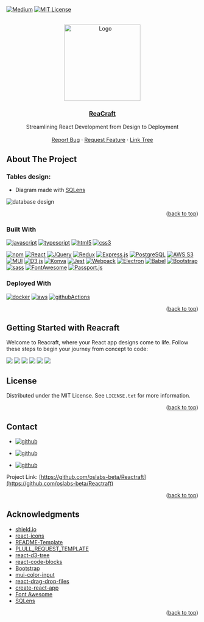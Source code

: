 <!-- Improved compatibility of back to top link: See: https://github.com/othneildrew/Best-README-Template/pull/73 -->

<a name="readme-top"></a>

<!--
*** Thanks for checking out the Best-README-Template. If you have a suggestion
*** that would make this better, please fork the repo and create a pull request
*** or simply open an issue with the tag "enhancement".
*** Don't forget to give the project a star!
*** Thanks again! Now go create something AMAZING! :D
-->

<!-- PROJECT SHIELDS -->
<!--
*** I'm using markdown "reference style" links for readability.
*** Reference links are enclosed in brackets [ ] instead of parentheses ( ).
*** See the bottom of this document for the declaration of the reference variables
*** for contributors-url, forks-url, etc. This is an optional, concise syntax you may use.
*** https://www.markdownguide.org/basic-syntax/#reference-style-links
-->

<!-- [![Contributors][contributors-shield]][contributors-url] -->
<!-- [![Forks][forks-shield]][forks-url] -->
<!-- [![Stargazers][stars-shield]][stars-url] -->

[![Medium](https://img.shields.io/badge/medium-000000?style=for-the-badge&logo=medium&logoColor=white)](https://medium.com/reacraft/introducing-reacraft-streamlining-react-development-from-conception-to-code-8d7d7d3f60f4)
[![MIT License][license-shield]][license-url]

<!-- [![LinkedIn][linkedin-shield]][linkedin-url] -->

<!-- PROJECT LOGO -->
<br />
<div align="center">
  <a href="https://reacraft.org">
    <img src="https://reacraft-demos.s3.ca-central-1.amazonaws.com/ReaCraft_BDBBB6_circleShadow_transparent.svg" alt="Logo" width="200" height="200">
  </a>

<a href="https://reacraft.org" target="_blank" rel="noopener noreferrer"><h3 align="center">ReaCraft</h3></a>

  <p align="center">
Streamlining React Development from Design to Deployment
<br />
<!-- <a href="https://github.com/oslabs-beta/Reactraft"><strong>Explore the docs »</strong></a> -->
<!-- <br /> -->
<br />
<!-- <a href="https://github.com/oslabs-beta/Reactraft">View Demo</a> -->
<!-- · -->
<a href="https://github.com/oslabs-beta/Reactraft/issues">Report Bug</a>
·
<a href="https://github.com/oslabs-beta/Reactraft/issues">Request Feature</a>
·
<a href="https://linktr.ee/reacraftorg">Link Tree</a>

  </p>
</div>

<!-- TABLE OF CONTENTS -->
<!-- <details>
  <summary>Table of Contents</summary>
  <ol>
    <li>
      <a href="#about-the-project">About The Project</a>
      <ul>
        <li><a href="#built-with">Built With</a></li>
      </ul>
    </li>
    <li>
      <a href="#getting-started">Getting Started</a>
      <ul>
        <li><a href="#prerequisites">Prerequisites</a></li>
        <li><a href="#installation">Installation</a></li>
      </ul>
    </li>
    <li><a href="#usage">Usage</a></li>
    <li><a href="#roadmap">Roadmap</a></li>
    <li><a href="#contributing">Contributing</a></li>
    <li><a href="#license">License</a></li>
    <li><a href="#contact">Contact</a></li>
    <li><a href="#acknowledgments">Acknowledgments</a></li>
  </ol>
</details> -->

<!-- ABOUT THE PROJECT -->

## About The Project

### Tables design:

- Diagram made with <a href='https://github.com/oslabs-beta/SQLens'>SQLens<a/>

![database design][database-tables]

<p align="right">(<a href="#readme-top">back to top</a>)</p>

### Built With

[![javascript](https://img.shields.io/badge/javascript-F7DF1E?style=for-the-badge&logo=javascript&logoColor=black)](https://www.javascript.com/)
[![typescript](https://img.shields.io/badge/typescript-3178C6?style=for-the-badge&logo=typescript&logoColor=black)](https://www.typescriptlang.org/)
[![html5](https://img.shields.io/badge/html%205-E34F26?style=for-the-badge&logo=html5&logoColor=white)](https://html.spec.whatwg.org/)
[![css3](https://img.shields.io/badge/css%203-1572B6?style=for-the-badge&logo=css3&logoColor=white)](https://en.wikipedia.org/wiki/CSS)

[![npm](https://img.shields.io/badge/npm-v10.3.0-CB3837?logo=npm)](https://docs.npmjs.com/)
[![React](https://img.shields.io/badge/react-v18.2.0-61DAFB?logo=react)](https://react.dev/)
[![JQuery](https://img.shields.io/badge/jquery-v3.7.1-0769AD?logo=jquery)](https://jquery.com/)
[![Redux](https://img.shields.io/badge/redux-v9.0.4-764ABC?logo=redux)](https://redux.js.org/)
[![Express.js](https://img.shields.io/badge/express-v4.18.2-000000?logo=express)](https://expressjs.com/)
[![PostgreSQL](https://img.shields.io/badge/postgresql-v8.11.3-4169E1?logo=postgresql&logoColor=white)](https://www.postgresql.org/)
[![AWS S3](https://img.shields.io/badge/amazon%20s3-v2.1534.0-569A31?logo=amazon%20s3)](https://aws.amazon.com/s3/)
[![MUI](https://img.shields.io/badge/material%20ui-v5.15.3-007FFF?logo=mui)](https://mui.com/)
[![D3.js](https://img.shields.io/badge/d3.js-v7.8.5-F9A03C?logo=d3.js)](https://d3js.org/)
[![Konva](https://img.shields.io/badge/konva-v9.3.0-0D83CD?logo=konva&logoColor=white)](https://konvajs.org/)
[![Jest](https://img.shields.io/badge/jest-v27.5.1-C21325?logo=jest)](https://jestjs.io/)
[![Webpack](https://img.shields.io/badge/webpack-v5.89.0-8DD6F9?logo=webpack)](https://webpack.js.org/)
[![Electron](https://img.shields.io/badge/electron-v28.1.3-47848F?logo=electron&logoColor=white)](https://www.electronjs.org/)
[![Babel](https://img.shields.io/badge/babel-v7.23.7-F9DC3E?logo=babel)](https://babeljs.io/)
[![Bootstrap](https://img.shields.io/badge/bootstrap-v5.3-7952B3?logo=bootstrap&logoColor=white)](https://getbootstrap.com/)
[![sass](https://img.shields.io/badge/sass-v1.69.7-CC6699?logo=sass)](https://sass-lang.com/)
[![FontAwesome](https://img.shields.io/badge/font%20awesome-v6.5.1-528DD7?logo=font%20awesome)](https://fontawesome.com/)
[![Passport.js](https://img.shields.io/badge/passport-v0.7.0-34E27A?logo=passport)](https://www.passportjs.org/)

### Deployed With

[![docker](https://img.shields.io/badge/Docker-2496ED?style=for-the-badge&logo=Docker&logoColor=ffffff)](https://www.docker.com/)
[![aws](https://img.shields.io/badge/amazon%20AWS-232F3E?style=for-the-badge&logo=amazon%20aws&logoColor=white)](https://aws.amazon.com/)
[![githubActions](https://img.shields.io/badge/github%20actions-2088FF?style=for-the-badge&logo=github%20actions&logoColor=white)](https://github.com/features/actions)

<p align="right">(<a href="#readme-top">back to top</a>)</p>

## Getting Started with Reacraft

Welcome to Reacraft, where your React app designs come to life. Follow these steps to begin your journey from concept to code:

<img src='https://reacraft-demos.s3.ca-central-1.amazonaws.com/UploadPhotos.gif'/>
<img src='https://reacraft-demos.s3.ca-central-1.amazonaws.com/AddComponents.gif'/>
<img src='https://reacraft-demos.s3.ca-central-1.amazonaws.com/BorderColorFill.gif'/>
<img src='https://reacraft-demos.s3.ca-central-1.amazonaws.com/DevelopmentSuite.gif'/>
<img src='https://reacraft-demos.s3.ca-central-1.amazonaws.com/DomTree.gif'/>
<img src='https://reacraft-demos.s3.ca-central-1.amazonaws.com/ExportAll.gif'/>
<!-- LICENSE -->

## License

Distributed under the MIT License. See `LICENSE.txt` for more information.

<p align="right">(<a href="#readme-top">back to top</a>)</p>

<!-- CONTACT -->

## Contact

- [![github](https://img.shields.io/badge/claire-@clairehuang1008-ee6d8a?logo=github)](https://github.com/clairehuang1008)

- [![github](https://img.shields.io/badge/eunice-@eunykim92-f1e346?logo=github)](https://github.com/eunykim92)
- [![github](https://img.shields.io/badge/amir-@Amunoz--1-89c6df?logo=github)](https://github.com/Amunoz-1)

Project Link: [https://github.com/oslabs-beta/Reactraft](https://github.com/oslabs-beta/Reactraft)

<p align="right">(<a href="#readme-top">back to top</a>)</p>

<!-- ACKNOWLEDGMENTS -->

## Acknowledgments

- [shield.io](https://shields.io/)
- [react-icons](https://react-icons.github.io/react-icons/)
- [README-Template](https://github.com/othneildrew/Best-README-Template)
- [PLULL_REQUEST_TEMPLATE](https://github.com/open-sauced/.github/blob/main/.github/PULL_REQUEST_TEMPLATE.md)
- [react-d3-tree](https://www.npmjs.com/package/react-d3-tree)
- [react-code-blocks](https://github.com/rajinwonderland/react-code-blocks)
- [Bootstrap](https://getbootstrap.com/)
- [mui-color-input](https://www.npmjs.com/package/mui-color-input)
- [react-drag-drop-files](https://www.npmjs.com/package/react-drag-drop-files)
- [create-react-app](https://create-react-app.dev/)
- [Font Awesome](https://fontawesome.com/)
- [SQLens](https://github.com/oslabs-beta/SQLens)

<p align="right">(<a href="#readme-top">back to top</a>)</p>

<!-- MARKDOWN LINKS & IMAGES -->
<!-- https://www.markdownguide.org/basic-syntax/#reference-style-links -->

[contributors-shield]: https://img.shields.io/github/contributors/oslabs-beta/Reactraft.svg?style=for-the-badge
[contributors-url]: https://github.com/oslabs-beta/Reactraft/graphs/contributors
[forks-shield]: https://img.shields.io/github/forks/oslabs-beta/Reactraft.svg?style=for-the-badge
[forks-url]: https://github.com/oslabs-beta/Reactraft/network/members
[stars-shield]: https://img.shields.io/github/stars/oslabs-beta/Reactraft.svg?style=for-the-badge
[stars-url]: https://github.com/oslabs-beta/Reactraft/stargazers
[issues-shield]: https://img.shields.io/github/issues/oslabs-beta/Reactraft.svg?style=for-the-badge
[issues-url]: https://github.com/oslabs-beta/Reactraft/issues
[license-shield]: https://img.shields.io/github/license/oslabs-beta/Reactraft.svg?style=for-the-badge
[license-url]: https://github.com/oslabs-beta/Reactraft/blob/master/LICENSE.txt
[database-tables]: https://reacraft-demos.s3.ca-central-1.amazonaws.com/database_tables.png
